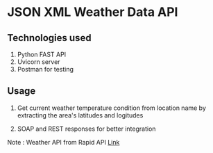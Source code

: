 # JSON XML Weather Data API

## Technologies used

1. Python FAST API
2. Uvicorn server
3. Postman for testing

## Usage

1. Get current weather temperature condition from location name by extracting the area's latitudes and logitudes

2. SOAP and REST responses for better integration

Note : Weather API from Rapid API [Link](https://rapidapi.com/weatherapi/api/weatherapi-com)
